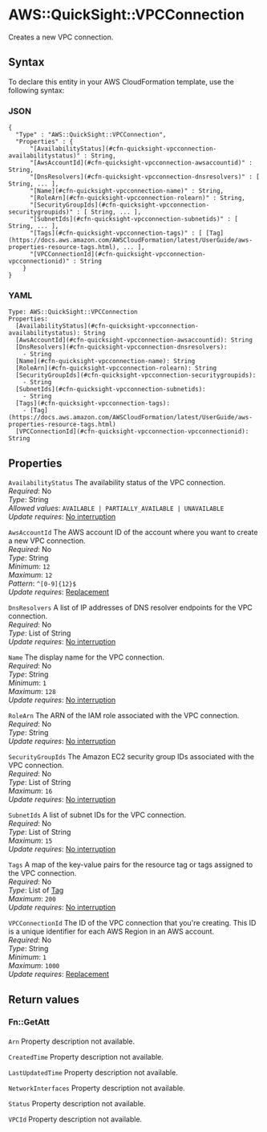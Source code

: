 # AWS::QuickSight::VPCConnection<a name="aws-resource-quicksight-vpcconnection"></a>

Creates a new VPC connection\.

## Syntax<a name="aws-resource-quicksight-vpcconnection-syntax"></a>

To declare this entity in your AWS CloudFormation template, use the following syntax:

### JSON<a name="aws-resource-quicksight-vpcconnection-syntax.json"></a>

```
{
  "Type" : "AWS::QuickSight::VPCConnection",
  "Properties" : {
      "[AvailabilityStatus](#cfn-quicksight-vpcconnection-availabilitystatus)" : String,
      "[AwsAccountId](#cfn-quicksight-vpcconnection-awsaccountid)" : String,
      "[DnsResolvers](#cfn-quicksight-vpcconnection-dnsresolvers)" : [ String, ... ],
      "[Name](#cfn-quicksight-vpcconnection-name)" : String,
      "[RoleArn](#cfn-quicksight-vpcconnection-rolearn)" : String,
      "[SecurityGroupIds](#cfn-quicksight-vpcconnection-securitygroupids)" : [ String, ... ],
      "[SubnetIds](#cfn-quicksight-vpcconnection-subnetids)" : [ String, ... ],
      "[Tags](#cfn-quicksight-vpcconnection-tags)" : [ [Tag](https://docs.aws.amazon.com/AWSCloudFormation/latest/UserGuide/aws-properties-resource-tags.html), ... ],
      "[VPCConnectionId](#cfn-quicksight-vpcconnection-vpcconnectionid)" : String
    }
}
```

### YAML<a name="aws-resource-quicksight-vpcconnection-syntax.yaml"></a>

```
Type: AWS::QuickSight::VPCConnection
Properties: 
  [AvailabilityStatus](#cfn-quicksight-vpcconnection-availabilitystatus): String
  [AwsAccountId](#cfn-quicksight-vpcconnection-awsaccountid): String
  [DnsResolvers](#cfn-quicksight-vpcconnection-dnsresolvers): 
    - String
  [Name](#cfn-quicksight-vpcconnection-name): String
  [RoleArn](#cfn-quicksight-vpcconnection-rolearn): String
  [SecurityGroupIds](#cfn-quicksight-vpcconnection-securitygroupids): 
    - String
  [SubnetIds](#cfn-quicksight-vpcconnection-subnetids): 
    - String
  [Tags](#cfn-quicksight-vpcconnection-tags): 
    - [Tag](https://docs.aws.amazon.com/AWSCloudFormation/latest/UserGuide/aws-properties-resource-tags.html)
  [VPCConnectionId](#cfn-quicksight-vpcconnection-vpcconnectionid): String
```

## Properties<a name="aws-resource-quicksight-vpcconnection-properties"></a>

`AvailabilityStatus`  <a name="cfn-quicksight-vpcconnection-availabilitystatus"></a>
The availability status of the VPC connection\.  
*Required*: No  
*Type*: String  
*Allowed values*: `AVAILABLE | PARTIALLY_AVAILABLE | UNAVAILABLE`  
*Update requires*: [No interruption](https://docs.aws.amazon.com/AWSCloudFormation/latest/UserGuide/using-cfn-updating-stacks-update-behaviors.html#update-no-interrupt)

`AwsAccountId`  <a name="cfn-quicksight-vpcconnection-awsaccountid"></a>
The AWS account ID of the account where you want to create a new VPC connection\.  
*Required*: No  
*Type*: String  
*Minimum*: `12`  
*Maximum*: `12`  
*Pattern*: `^[0-9]{12}$`  
*Update requires*: [Replacement](https://docs.aws.amazon.com/AWSCloudFormation/latest/UserGuide/using-cfn-updating-stacks-update-behaviors.html#update-replacement)

`DnsResolvers`  <a name="cfn-quicksight-vpcconnection-dnsresolvers"></a>
A list of IP addresses of DNS resolver endpoints for the VPC connection\.  
*Required*: No  
*Type*: List of String  
*Update requires*: [No interruption](https://docs.aws.amazon.com/AWSCloudFormation/latest/UserGuide/using-cfn-updating-stacks-update-behaviors.html#update-no-interrupt)

`Name`  <a name="cfn-quicksight-vpcconnection-name"></a>
The display name for the VPC connection\.  
*Required*: No  
*Type*: String  
*Minimum*: `1`  
*Maximum*: `128`  
*Update requires*: [No interruption](https://docs.aws.amazon.com/AWSCloudFormation/latest/UserGuide/using-cfn-updating-stacks-update-behaviors.html#update-no-interrupt)

`RoleArn`  <a name="cfn-quicksight-vpcconnection-rolearn"></a>
The ARN of the IAM role associated with the VPC connection\.  
*Required*: No  
*Type*: String  
*Update requires*: [No interruption](https://docs.aws.amazon.com/AWSCloudFormation/latest/UserGuide/using-cfn-updating-stacks-update-behaviors.html#update-no-interrupt)

`SecurityGroupIds`  <a name="cfn-quicksight-vpcconnection-securitygroupids"></a>
The Amazon EC2 security group IDs associated with the VPC connection\.  
*Required*: No  
*Type*: List of String  
*Maximum*: `16`  
*Update requires*: [No interruption](https://docs.aws.amazon.com/AWSCloudFormation/latest/UserGuide/using-cfn-updating-stacks-update-behaviors.html#update-no-interrupt)

`SubnetIds`  <a name="cfn-quicksight-vpcconnection-subnetids"></a>
A list of subnet IDs for the VPC connection\.  
*Required*: No  
*Type*: List of String  
*Maximum*: `15`  
*Update requires*: [No interruption](https://docs.aws.amazon.com/AWSCloudFormation/latest/UserGuide/using-cfn-updating-stacks-update-behaviors.html#update-no-interrupt)

`Tags`  <a name="cfn-quicksight-vpcconnection-tags"></a>
A map of the key\-value pairs for the resource tag or tags assigned to the VPC connection\.  
*Required*: No  
*Type*: List of [Tag](https://docs.aws.amazon.com/AWSCloudFormation/latest/UserGuide/aws-properties-resource-tags.html)  
*Maximum*: `200`  
*Update requires*: [No interruption](https://docs.aws.amazon.com/AWSCloudFormation/latest/UserGuide/using-cfn-updating-stacks-update-behaviors.html#update-no-interrupt)

`VPCConnectionId`  <a name="cfn-quicksight-vpcconnection-vpcconnectionid"></a>
The ID of the VPC connection that you're creating\. This ID is a unique identifier for each AWS Region in an AWS account\.  
*Required*: No  
*Type*: String  
*Minimum*: `1`  
*Maximum*: `1000`  
*Update requires*: [Replacement](https://docs.aws.amazon.com/AWSCloudFormation/latest/UserGuide/using-cfn-updating-stacks-update-behaviors.html#update-replacement)

## Return values<a name="aws-resource-quicksight-vpcconnection-return-values"></a>

### Fn::GetAtt<a name="aws-resource-quicksight-vpcconnection-return-values-fn--getatt"></a>

#### <a name="aws-resource-quicksight-vpcconnection-return-values-fn--getatt-fn--getatt"></a>

`Arn`  <a name="Arn-fn::getatt"></a>
Property description not available\.

`CreatedTime`  <a name="CreatedTime-fn::getatt"></a>
Property description not available\.

`LastUpdatedTime`  <a name="LastUpdatedTime-fn::getatt"></a>
Property description not available\.

`NetworkInterfaces`  <a name="NetworkInterfaces-fn::getatt"></a>
Property description not available\.

`Status`  <a name="Status-fn::getatt"></a>
Property description not available\.

`VPCId`  <a name="VPCId-fn::getatt"></a>
Property description not available\.